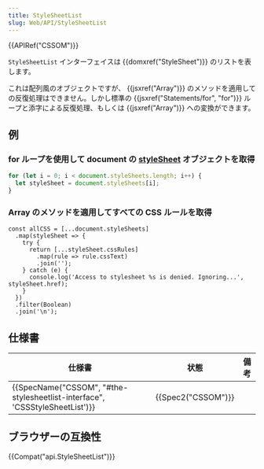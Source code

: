 ```yaml
---
title: StyleSheetList
slug: Web/API/StyleSheetList
---
```


{{APIRef("CSSOM")}}

`StyleSheetList` インターフェイスは {{domxref("StyleSheet")}} のリストを表します。

これは配列風のオブジェクトですが、 {{jsxref("Array")}} のメソッドを適用しての反復処理はできません。しかし標準の {{jsxref("Statements/for", "for")}} ループと添字による反復処理、もしくは {{jsxref("Array")}} への変換ができます。

## 例

### for ループを使用して document の [styleSheet](/ja/docs/Web/API/CSSStyleSheet) オブジェクトを取得

```js
for (let i = 0; i < document.styleSheets.length; i++) {
  let styleSheet = document.styleSheets[i];
}
```

### Array のメソッドを適用してすべての CSS ルールを取得

```
const allCSS = [...document.styleSheets]
  .map(styleSheet => {
    try {
      return [...styleSheet.cssRules]
        .map(rule => rule.cssText)
        .join('');
    } catch (e) {
      console.log('Access to stylesheet %s is denied. Ignoring...', styleSheet.href);
    }
  })
  .filter(Boolean)
  .join('\n');
```

## 仕様書

| 仕様書                                                                                               | 状態                     | 備考 |
| ---------------------------------------------------------------------------------------------------- | ------------------------ | ---- |
| {{SpecName("CSSOM", "#the-stylesheetlist-interface", 'CSSStyleSheetList')}} | {{Spec2("CSSOM")}} |      |

## ブラウザーの互換性

{{Compat("api.StyleSheetList")}}
